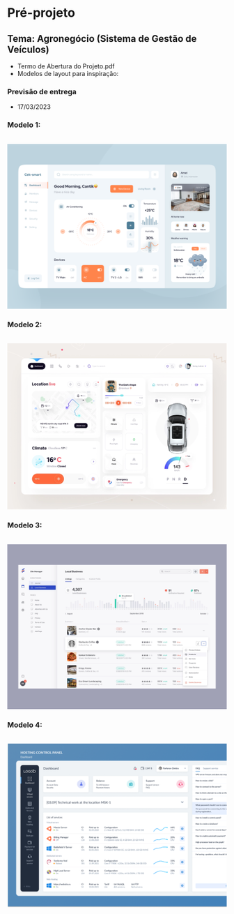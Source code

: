 # Pré-projeto
## Tema: Agronegócio (Sistema de Gestão de Veículos)
- Termo de Abertura do Projeto.pdf
- Modelos de layout para inspiração:
### Previsão de entrega
- 17/03/2023
### Modelo 1:
<br/>![Modelo Wireframe](modelo1.png)
### Modelo 2:
<br/>![Modelo Wireframe](modelo2.jpg)
### Modelo 3:
<br/>![Modelo Wireframe](modelo3.jpg)
### Modelo 4:
<br/>![Modelo Wireframe](modelo4.png)
